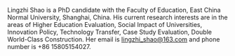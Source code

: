 Lingzhi Shao is a PhD candidate with the Faculty of Education, East China Normal University, Shanghai, China.
His current research interests are in the areas of Higher Education Evaluation, Social Impact of Universities, Innovation Policy, Technology Transfer, Case Study Evaluation, Double World-Class Construction.
Her email is lingzhi_shao@163.com and phone number is +86 15805154027.




